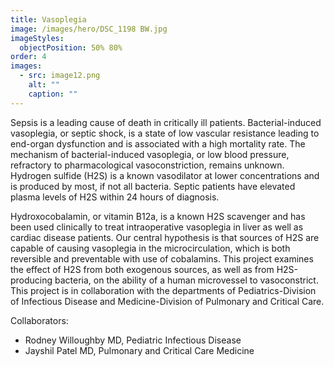 ```yaml
---
title: Vasoplegia
image: /images/hero/DSC_1198 BW.jpg
imageStyles:
  objectPosition: 50% 80%
order: 4
images:
  - src: image12.png
    alt: ""
    caption: ""
---
```


Sepsis is a leading cause of death in critically ill patients. Bacterial-induced vasoplegia, or septic shock, is a state of low vascular resistance leading to end-organ dysfunction and is associated with a high mortality rate. The mechanism of bacterial-induced vasoplegia, or low blood pressure, refractory to pharmacological vasoconstriction, remains unknown. Hydrogen sulfide (H2S) is a known vasodilator at lower concentrations and is produced by most, if not all bacteria. Septic patients have elevated plasma levels of H2S within 24 hours of diagnosis.

Hydroxocobalamin, or vitamin B12a, is a known H2S scavenger and has been used clinically to treat intraoperative vasoplegia in liver as well as cardiac disease patients. Our central hypothesis is that sources of H2S are capable of causing vasoplegia in the microcirculation, which is both reversible and preventable with use of cobalamins. This project examines the effect of H2S from both exogenous sources, as well as from H2S-producing bacteria, on the ability of a human microvessel to vasoconstrict. This project is in collaboration with the departments of Pediatrics-Division of Infectious Disease and Medicine-Division of Pulmonary and Critical Care.

Collaborators:

- Rodney Willoughby MD, Pediatric Infectious Disease
- Jayshil Patel MD, Pulmonary and Critical Care Medicine

